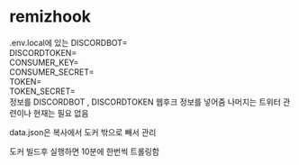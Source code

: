 # remizhook
.env.local에 있는 
DISCORDBOT=  
DISCORDTOKEN=  
CONSUMER_KEY=  
CONSUMER_SECRET=  
TOKEN=  
TOKEN_SECRET=  
정보를 DISCORDBOT , DISCORDTOKEN 웹후크 정보를 넣어줌 나머지는 트위터 관련이나 현재는 필요 없음  

data.json은 복사에서 도커 밖으로 빼서 관리  

도커 빌드후 실행하면 10분에 한번씩 트롤링함  
